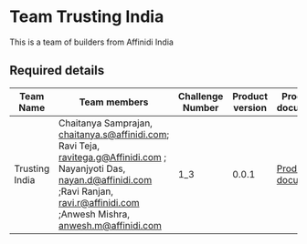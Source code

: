 # Team Trusting India

This is a team of builders from Affinidi India 

## Required details

| Team Name | Team members | Challenge Number | Product version | Product document | Product demo | User guide | Source code | Developer guide |
|--|--|--|--|--|--|--|--|--|
| Trusting India | Chaitanya Samprajan, chaitanya.s@affinidi.com; Ravi Teja, ravitega.g@Affinidi.com ; Nayanjyoti Das, nayan.d@affinidi.com ;Ravi Ranjan, ravi.r@affinidi.com ;Anwesh Mishra, anwesh.m@affinidi.com  | 1_3 | 0.0.1 | [Product document](https://github.com/girirajdaga/skill-a-thon#product-document) | [Product demo](https://github.com/girirajdaga/skill-a-thon#product-demo) | [User guide](https://github.com/girirajdaga/skill-a-thon#user-guide) | [Source code](https://github.com/girirajdaga/skill-a-thon#user-guide) | [Developer guide](https://github.com/girirajdaga/skill-a-thon#developer-guide) |
